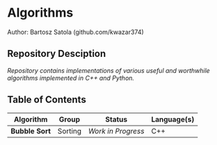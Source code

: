 # Algorithms

Author: Bartosz Satola (github.com/kwazar374)

## Repository Desciption
 *Repository contains implementations of various useful and worthwhile algorithms implemented in C++ and Python.*

## Table of Contents

| Algorithm | Group | Status | Language(s) |
| --- | --- | --- | --- |
| **Bubble Sort** | Sorting | *Work in Progress* | C++ |

